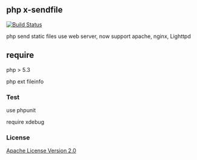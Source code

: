 ## php x-sendfile

[![Build Status](https://travis-ci.org/songlipeng2003/php-x-sendfile.svg?branch=develop)](https://travis-ci.org/songlipeng2003/php-x-sendfile)

php send static files use web server, now support apache, nginx, Lighttpd

## require
php > 5.3

php ext fileinfo

### Test
use phpunit

require xdebug

### License

[Apache License Version 2.0](https://github.com/songlipeng2003/php-x-sendfile/blob/master/LICENSE.md)
